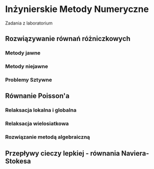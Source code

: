 # Inżynierskie Metody Numeryczne
Zadania z laboratorium

## Rozwiązywanie równań różniczkowych

### Metody jawne

### Metody niejawne

### Problemy Sztywne

## Równanie Poisson'a 

### Relaksacja lokalna i globalna

### Relaksacja wielosiatkowa

### Rozwiązanie metodą algebraiczną

## Przepływy cieczy lepkiej - równania Naviera-Stokesa
